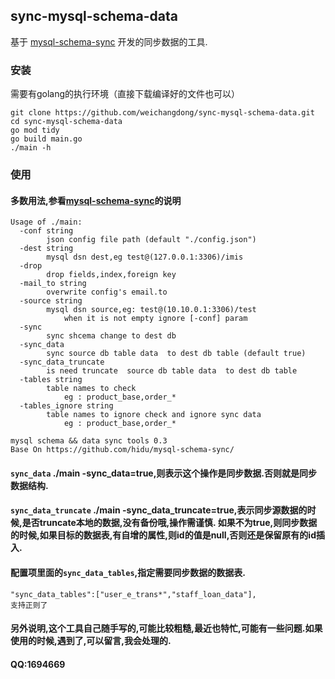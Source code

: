 ## sync-mysql-schema-data
基于 [mysql-schema-sync](github.com/hidu/mysql-schema-sync) 开发的同步数据的工具.
### 安装
需要有golang的执行环境（直接下载编译好的文件也可以）

```
git clone https://github.com/weichangdong/sync-mysql-schema-data.git
cd sync-mysql-schema-data
go mod tidy
go build main.go
./main -h
```

### 使用
#### 多数用法,参看[mysql-schema-sync](github.com/hidu/mysql-schema-sync)的说明
```
Usage of ./main:
  -conf string
    	json config file path (default "./config.json")
  -dest string
    	mysql dsn dest,eg test@(127.0.0.1:3306)/imis
  -drop
    	drop fields,index,foreign key
  -mail_to string
    	overwrite config's email.to
  -source string
    	mysql dsn source,eg: test@(10.10.0.1:3306)/test
    		when it is not empty ignore [-conf] param
  -sync
    	sync shcema change to dest db
  -sync_data
    	sync source db table data  to dest db table (default true)
  -sync_data_truncate
    	is need truncate  source db table data  to dest db table
  -tables string
    	table names to check
    		eg : product_base,order_*
  -tables_ignore string
    	table names to ignore check and ignore sync data
    		eg : product_base,order_*

mysql schema && data sync tools 0.3
Base On https://github.com/hidu/mysql-schema-sync/
```
#### `sync_data` ./main -sync_data=true,则表示这个操作是同步数据.否则就是同步数据结构.
#### `sync_data_truncate` ./main -sync_data_truncate=true,表示同步源数据的时候,是否truncate本地的数据,没有备份哦,操作需谨慎. 如果不为true,则同步数据的时候,如果目标的数据表,有自增的属性,则id的值是null,否则还是保留原有的id插入.
#### 配置项里面的`sync_data_tables`,指定需要同步数据的数据表.

```
"sync_data_tables":["user_e_trans*","staff_loan_data"],
支持正则了
```
#### 另外说明,这个工具自己随手写的,可能比较粗糙,最近也特忙,可能有一些问题.如果使用的时候,遇到了,可以留言,我会处理的.
#### QQ:1694669

